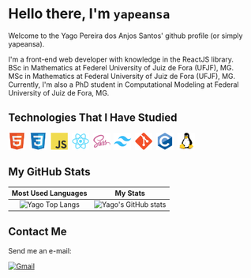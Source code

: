 # Hello there, I'm `yapeansa`

Welcome to the Yago Pereira dos Anjos Santos' github profile (or simply yapeansa).

I'm a front-end web developer with knowledge in the ReactJS library.<br>
BSc in Mathematics at Federel University of Juiz de Fora (UFJF), MG.<br>
MSc in Mathematics at Federal University of Juiz de Fora (UFJF), MG.<br>
Currently, I'm also a PhD student in Computational Modeling at Federal University of Juiz de Fora, MG.
  
## Technologies That I Have Studied
<img src="https://github.com/devicons/devicon/blob/master/icons/html5/html5-original.svg" alt="html" width="35" title="HyperText Markup Language"/>&nbsp;&nbsp;<img src="https://github.com/devicons/devicon/blob/master/icons/css3/css3-original.svg" title="Cascating Style Sheets" alt="css" width="35"/>&nbsp;&nbsp;<img src="https://github.com/devicons/devicon/blob/master/icons/javascript/javascript-original.svg" alt="Javascript" title="Javascript" width="35"/>&nbsp;&nbsp;<img src="https://github.com/devicons/devicon/blob/master/icons/react/react-original.svg" alt="React" width="35" title="ReactJS"/>&nbsp;&nbsp;<img src="https://github.com/devicons/devicon/blob/master/icons/sass/sass-original.svg" alt="SASS" title="SASS" width="35"/>&nbsp;&nbsp;<img src="https://github.com/devicons/devicon/blob/master/icons/tailwindcss/tailwindcss-original.svg" alt="TailwindCSS" title="TailwindCSS" width="35"/>&nbsp;&nbsp;<img src="https://github.com/devicons/devicon/blob/master/icons/git/git-original.svg" alt="Git" title="Git" width="35"/>&nbsp;&nbsp;<img src="https://github.com/devicons/devicon/blob/master/icons/c/c-original.svg" alt="C" title="C language" width="35"/>&nbsp;&nbsp;<img src="https://github.com/devicons/devicon/blob/master/icons/linux/linux-original.svg" alt="Linux" title="Linux User" width="35"/>

## My GitHub Stats

<div align="center">

| Most Used Languages | My Stats |
| :--: | :--: |
| <img src="https://github-readme-stats.vercel.app/api/top-langs/?username=yapeansa&layout=pie&theme=dark" alt="Yago Top Langs" /> | <img src="https://github-readme-stats.vercel.app/api?username=yapeansa&show_icons=true&theme=dark" alt="Yago's GitHub stats" height="185" /> |

</div>

## Contact Me

Send me an e-mail:

[![Gmail](https://img.shields.io/badge/Gmail-EA4335.svg?style=for-the-badge&logo=Gmail&logoColor=white)](mailto:yapeansa@gmail.com)
